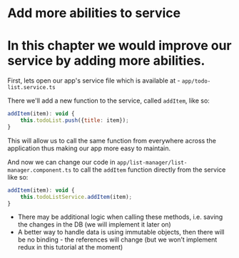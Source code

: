 # Add more abilities to service

# In this chapter we would improve our service by adding more abilities.

First, lets open our app's service file which is available at - `app/todo-list.service.ts`

There we'll add a new function to the service, called `addItem`, like so:
```javascript
addItem(item): void { 
    this.todoList.push({title: item}); 
} 
```

This will allow us to call the same function from everywhere across the application thus making our app more easy to maintain.

And now we can change our code in `app/list-manager/list-manager.component.ts` to call the `addItem` function directly from the service like so: 

```javascript
addItem(item): void { 
    this.todoListService.addItem(item); 
} 
```

- There may be additional logic when calling these methods, i.e. saving the changes in the DB (we will implement it later on)
- A better way to handle data is using immutable objects, then there will be no binding - the references will change (but we won’t implement redux in this tutorial at the moment)

